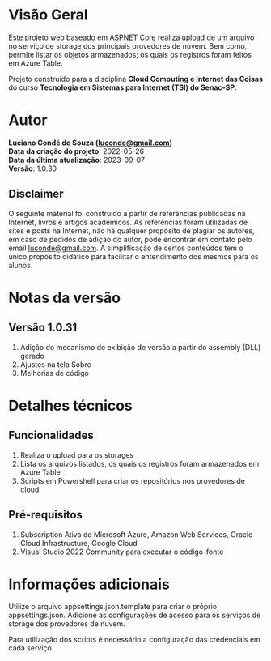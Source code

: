 # Visão Geral
Este projeto web baseado em ASPNET Core realiza upload de um arquivo no serviço de storage dos principais provedores de nuvem. Bem como, permite listar os objetos armazenados; os quais os registros foram feitos em Azure Table.

Projeto construído para a disciplina **Cloud Computing e Internet das Coisas** do curso **Tecnologia em Sistemas para Internet (TSI) do Senac-SP**.

# Autor
**Luciano Condé de Souza (luconde@gmail.com)**  
**Data da criação do projeto**: 2022-05-26  
**Data da última atualização**: 2023-09-07  
**Versão**: 1.0.30

## Disclaimer
O seguinte material foi construído a partir de referências publicadas na Internet, livros e artigos acadêmicos. As referências foram utilizadas de sites e posts na Internet, não há qualquer propósito de plagiar os autores, em caso de pedidos de adição do autor, pode encontrar em contato pelo email luconde@gmail.com. A simplificação de certos conteúdos tem o único propósito didático para facilitar o entendimento dos mesmos para os alunos.

# Notas da versão 
## Versão 1.0.31
1. Adição do mecanismo de exibição de versão a partir do assembly (DLL) gerado
2. Ajustes na tela Sobre
3. Melhorias de código

# Detalhes técnicos

## Funcionalidades
1. Realiza o upload para os storages
2. Lista os arquivos listados, os quais os registros foram armazenados em Azure Table
3. Scripts em Powershell para criar os repositórios nos provedores de cloud

## Pré-requisitos
1. Subscription Ativa do Microsoft Azure, Amazon Web Services, Oracle Cloud Infrastructure, Google Cloud
2. Visual Studio 2022 Community para executar o código-fonte

# Informações adicionais
Utilize o arquivo appsettings.json.template para criar o próprio appsettings.json. Adicione as configurações de acesso para os serviços de storage dos provedores de nuvem. 

Para utilização dos scripts é necessário a configuração das credenciais em cada serviço. 